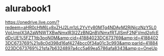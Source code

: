 # alurabook1
https://onedrive.live.com/?redeem=aHR0cHM6Ly8xZHJ2Lm1zL2YvYy80MTg4NDAyM2RjNjczNzY5L0VpUmplX3A2aWNWTXBwNmxlR3I2ZzBNQnBVNmxfRTJISmF2NFVmd2pfcEdDcUE%5FZT1tb3poN0M&amp;cid=41884023DC673769&amp;id=41884023DC673769%21s8c0d398d16af4274bcc0f34a01c3c993&amp;parId=41884023DC673769%21sfa7b6324897a4cc5a69ea5786afa8343&amp;o=OneUp
